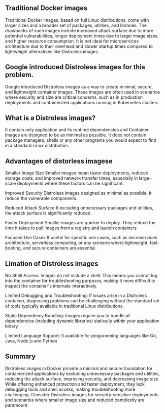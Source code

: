## Traditional Docker images

Traditional Docker images, based on full Linux distributions, come with larger sizes and a broader set of packages, utilities, and libraries. The drawbacks of such images include increased attack surface due to more potential vulnerabilities, longer deployment times due to larger image sizes, and higher resource consumption. It is not ideal for microservices architecture due to their overhead and slower startup times compared to lightweight alternatives like Distroless images.



## Google introduced Distroless images for this problem.

Google introduced Distroless images as a way to create minimal, secure, and lightweight container images. These images are often used in scenarios where security and size are critical concerns, such as in production deployments and containerized applications running in Kubernetes clusters.

## What is a Distroless images?

It contain only application and its runtime dependencies and Container images are designed to be as minimal as possible.
It does not contain package managers, shells or any other programs you would expect to find in a standard Linux distribution.

## Advantages of distorless imagese

Smaller Image Size
Smaller images mean faster deployments, reduced storage costs, and improved network transfer times, especially in large-scale deployments where these factors can be significant.

Improved Security
Distroless images designed as minimal as possible, it reduce the vulnerable components.

Reduced Attack Surface
It excluding unnecessary packages and utilities, the attack surface is significantly reduced. 

Faster Deployment
Smaller images are quicker to deploy. They reduce the time it takes to pull images from a registry and launch containers

Focused Use Cases
It useful for specific use cases, such as microservices architecture, serverless computing, or any scenario where lightweight, fast-booting, and secure containers are essential.



## Limation of Distroless images

No Shell Access:
Images do not include a shell. This means you cannot log into the container for troubleshooting purposes, making it more difficult to inspect the container's internals interactively.

Limited Debugging and Troubleshooting:
If issues arise in a Distroless container, diagnosing problems can be challenging without the standard set of tools typically available in traditional Linux distributions.

Static Dependency Bundling:
Images require you to bundle all dependencies (including dynamic libraries) statically within your application binary

Limited Language Support:
It available for programming languages like Go, Java, Node.js and Python 



## Summary

Distroless images in Docker provide a minimal and secure foundation for containerized applications by excluding unnecessary packages and utilities, reducing the attack surface, improving security, and decreasing image size. While offering enhanced protection and faster deployment, they lack debugging tools and shell access, making troubleshooting more challenging. Consider Distroless images for security-sensitive deployments and scenarios where smaller image size and reduced complexity are paramount.
